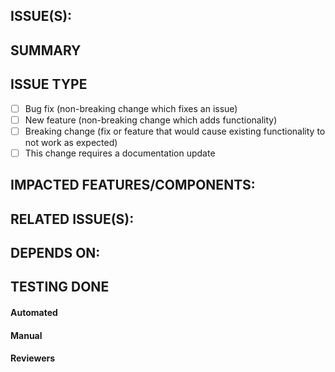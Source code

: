 ## ISSUE(S):
<!--- Links to JIRA tickets -->
<!--- [CORE-XXXX](link.to/CORE-XXXX): Subject of CORE-XXXX -->

## SUMMARY
<!--- Describe the change below -->

<!--- include "Fixes #CORE-XXX" if you have a relevant Jira ticket -->

## ISSUE TYPE
<!--- To checkmark and select applicable option(s), edit [ ] to [x]  -->
<!--- Alternatively, just delete options that do not apply and remove [ ] checkmarks  -->
- [ ] Bug fix (non-breaking change which fixes an issue)
- [ ] New feature (non-breaking change which adds functionality)
- [ ] Breaking change (fix or feature that would cause existing functionality to not work as expected)
- [ ] This change requires a documentation update

## IMPACTED FEATURES/COMPONENTS:
<!--- List of impacted features/components due to this change -->
<!--- delete section if not relevant -->

## RELATED ISSUE(S):
<!--- Links to Related issues/Jira tickets if any -->
<!--- delete section if not relevant -->

## DEPENDS ON:
<!--- Links to related PRs if any -->
<!--- delete section if not relevant -->

## TESTING DONE
#### Automated

#### Manual

#### Reviewers
<!--- Add reviewers by appending their github usernames after "/cc" -->
<!--- delete section if not relevant -->
<!--- /cc @REVIEWER1_GITHUB_USERNAME, @REVIEWER2_GITHUB_USERNAME, ... --->

<!--- The do-not-merge/hold label gives you power to control when the PR should be automatically merged -->
<!--- Apply later in a comment, or apply here by uncommenting the line below -->
<!--- /hold -->
<!--- This label can be removed via comment -->
<!--- Remove by commenting /hold cancel -->
